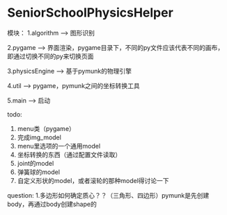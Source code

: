 # SeniorSchoolPhysicsHelper

模块：
1.algorithm --> 图形识别

2.pygame  -->  界面渲染，pygame目录下，不同的py文件应该代表不同的画布，
即通过切换不同的py来切换页面

3.physicsEngine  -->  基于pymunk的物理引擎

4.util -->  pygame，pymunk之间的坐标转换工具

5.main  -->  启动

todo:
1. menu类（pygame）
2. 完成img_model
3. menu里选项的一个通用model
4. 坐标转换的东西（通过配置文件读取）
5. joint的model
6. 弹簧球的model
7. 自定义形状的model，或者滚轮的那种model得讨论一下


question:
1.多边形如何确定质心？？（三角形、四边形）pymunk是先创建body，再通过body创建shape的
